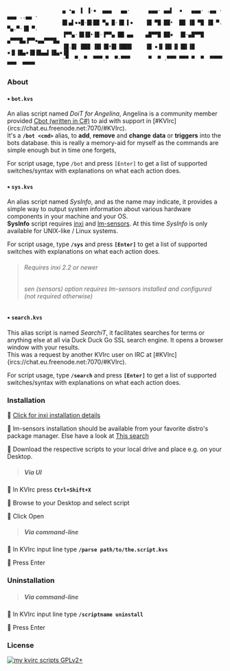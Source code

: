 ```
                  ▄ •▄  ▌ ▐·▪  ▄▄▄   ▄▄·      ▄▄▄· ▄▄▌  ▪   ▄▄▄· .▄▄ · ▄▄▄ ..▄▄ · 
                  █▌▄▌▪▪█·█▌██ ▀▄ █·▐█ ▌▪    ▐█ ▀█ ██•  ██ ▐█ ▀█ ▐█ ▀. ▀▄.▀·▐█ ▀. 
                  ▐▀▀▄·▐█▐█•▐█·▐▀▀▄ ██ ▄▄    ▄█▀▀█ ██▪  ▐█·▄█▀▀█ ▄▀▀▀█▄▐▀▀▪▄▄▀▀▀█▄
                  ▐█.█▌ ███ ▐█▌▐█•█▌▐███▌    ▐█ ▪▐▌▐█▌▐▌▐█▌▐█ ▪▐▌▐█▄▪▐█▐█▄▄▌▐█▄▪▐█
                  ·▀  ▀. ▀  ▀▀▀.▀  ▀·▀▀▀      ▀  ▀ .▀▀▀ ▀▀▀ ▀  ▀  ▀▀▀▀  ▀▀▀  ▀▀▀▀ 
```

### About

#### :black_small_square: **```bot.kvs```**

An alias script named *DoiT for Angelina*, Angelina is a community member provided [Cbot (written in C#)](https://github.com/AndrioCelos/CBot) to aid with support in [#KVIrc]{ircs://chat.eu.freenode.net:7070/#KVIrc).  
It's a **```/bot <cmd>```** alias, to **add**, **remove** and **change** **data** or **triggers** into the bots database. this is really a memory-aid for myself as the commands are simple enough but in time one forgets,

For script usage, type ```/bot``` and press ```[Enter]``` to get a list of supported switches/syntax with explanations on what each action does.

#### :black_small_square: **```sys.kvs```**

An alias script named *SysInfo*, and as the name may indicate, it provides a simple way to output system information about various hardware components in your machine and your OS.  
**SysInfo** script requires [inxi](https://github.com/smxi/inxi) and [lm-sensors](https://github.com/groeck/lm-sensors/issues/3). At this time *SysInfo* is only available for UNIX-like / Linux systems.

For script usage, type **```/sys```** and press **```[Enter]```** to get a list of supported switches with explanations on what each action does.

>###### Requires inxi 2.2 or newer  
>###### sen (sensors) option requires lm-sensors installed and configured (not required otherwise)

#### :black_small_square: **```search.kvs```**

This alias script is named *SearchiT*, it facilitates searches for terms or anything else at all via Duck Duck Go SSL search engine. It opens a browser window with your results.  
This was a request by another KVIrc user on IRC at [#KVIrc]{ircs://chat.eu.freenode.net:7070/#KVIrc). 

For script usage, type **```/search```** and press **```[Enter]```** to get a list of supported switches/syntax with explanations on what each action does.

### Installation

:mans_shoe: [Click for inxi installation details](https://code.google.com/archive/p/inxi/wikis/Installation.wiki)  

:mans_shoe: lm-sensors installation should be available from your favorite distro's package manager. Else have a look at [This search](https://duckduckgo.com/?t=disconnect&x=%2Fhtml&q=install+lm-sensors&ia=web)  

:mans_shoe: Download the respective scripts to your local drive and place e.g. on your Desktop.

>##### Via UI

:mans_shoe: In KVIrc press **```Ctrl+Shift+X```**  

:mans_shoe: Browse to your Desktop and select script  

:mans_shoe: Click Open

>##### Via command-line

:mans_shoe: In KVIrc input line type **```/parse path/to/the.script.kvs```**  

:mans_shoe: Press Enter

### Uninstallation

>##### Via command-line

:mans_shoe: In KVIrc input line type **```/scriptname uninstall```**  

:mans_shoe: Press Enter

### License

[![my kvirc scripts GPLv2+](https://img.shields.io/badge/my_kvirc_scripts-GPLv2+-blue.svg)](LICENCE)
